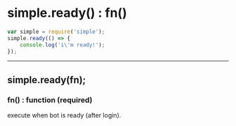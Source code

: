 # simple.ready() : fn() #
```js
var simple = require('simple');
simple.ready(() => {
    console.log('i\'m ready!');
});
```
---
## simple.ready(fn); ##
### fn() : function (required) ###
execute when bot is ready (after login).
